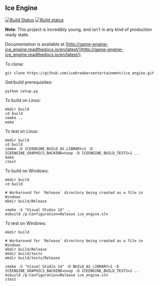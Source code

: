 Ice Engine
--------

[![Build Status](https://travis-ci.org/jarrettchisholm/ice_engine.png)](https://travis-ci.org/jarrettchisholm/ice_engine)
[![Build status](https://ci.appveyor.com/api/projects/status/ardx8mj0aa7e9fxu/branch/master)](https://ci.appveyor.com/project/jarrettchisholm/ice_engine/branch/master)

**Note**: This project is incredibly young, and isn't in any kind of production ready state. 

Documentation is available at [http://game-engine-ice_engine.readthedocs.io/en/latest/](http://game-engine-ice_engine.readthedocs.io/en/latest/).

To clone:

    git clone https://github.com/icebreakersentertainment/ice_engine.git

Get/build prerequisites:

    python setup.py

To build on Linux:

    mkdir build
    cd build
    cmake ..
    make

To test on Linux:

    mkdir build
    cd build
    cmake -D ICEENGINE_BUILD_AS_LIBRARY=1 -D ICEENGINE_GRAPHICS_BACKEND=noop -D ICEENGINE_BUILD_TESTS=1 ..
    make
    ctest

To build on Windows:

    mkdir build
    cd build
    
    # Workaround for `Release` directory being created as a file in Windows
    mkdir build/Release
    
    cmake -G "Visual Studio 14" ..
    msbuild /p:Configuration=Release ice_engine.sln

To test on Windows:

    mkdir build
    
    # Workaround for `Release` directory being created as a file in Windows
    mkdir build/Release
    mkdir build/tests
    mkdir build/tests/Release
    
    cmake -G "Visual Studio 14" -D BUILD_AS_LIBRARY=1 -D ICEENGINE_GRAPHICS_BACKEND=noop -D ICEENGINE_BUILD_TESTS=1 ..
    msbuild /p:Configuration=Release ice_engine.sln
    ctest

